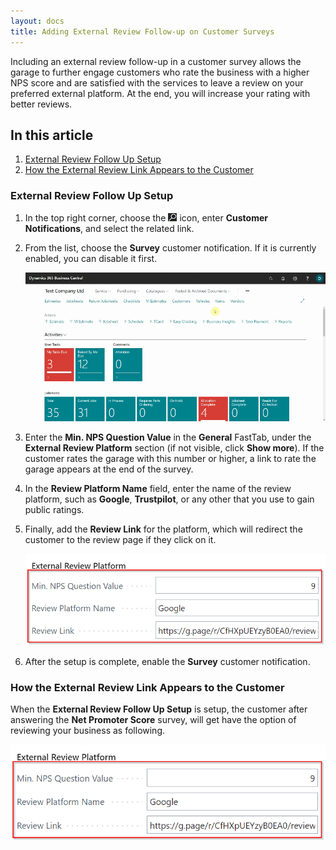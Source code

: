 ```yaml
---
layout: docs
title: Adding External Review Follow-up on Customer Surveys
---
```


Including an external review follow-up in a customer survey allows the garage to further engage customers who rate the business with a higher NPS score and are satisfied with the services to leave a review on your preferred external platform. At the end, you will increase your rating with better reviews.

## In this article
1. [External Review Follow Up Setup](#External-review-follow-up-setup)
2. [How the External Review Link Appears to the Customer](#tyre-scanner-checklist-template)


### External Review Follow Up Setup
1. In the top right corner, choose the ![](media/search_icon.png) icon, enter **Customer Notifications**, and select the related link.
2. From the list, choose the **Survey** customer notification. If it is currently enabled, you can disable it first.

   ![](media/garagehive-external-review-follow-up1.gif)

3. Enter the **Min. NPS Question Value** in the **General** FastTab, under the **External Review Platform** section (if not visible, click **Show more**). If the customer rates the garage with this number or higher, a link to rate the garage appears at the end of the survey.
4. In the **Review Platform Name** field, enter the name of the review platform, such as **Google**, **Trustpilot**, or any other that you use to gain public ratings.
5. Finally, add the **Review Link** for the platform, which will redirect the customer to the review page if they click on it.

   ![](media/garagehive-external-review-follow-up2.png)

6. After the setup is complete, enable the **Survey** customer notification.

### How the External Review Link Appears to the Customer
When the **External Review Follow Up Setup** is setup, the customer after answering the **Net Promoter Score** survey, will get have the option of reviewing your business as following.

   ![](media/garagehive-external-review-follow-up2.png)

